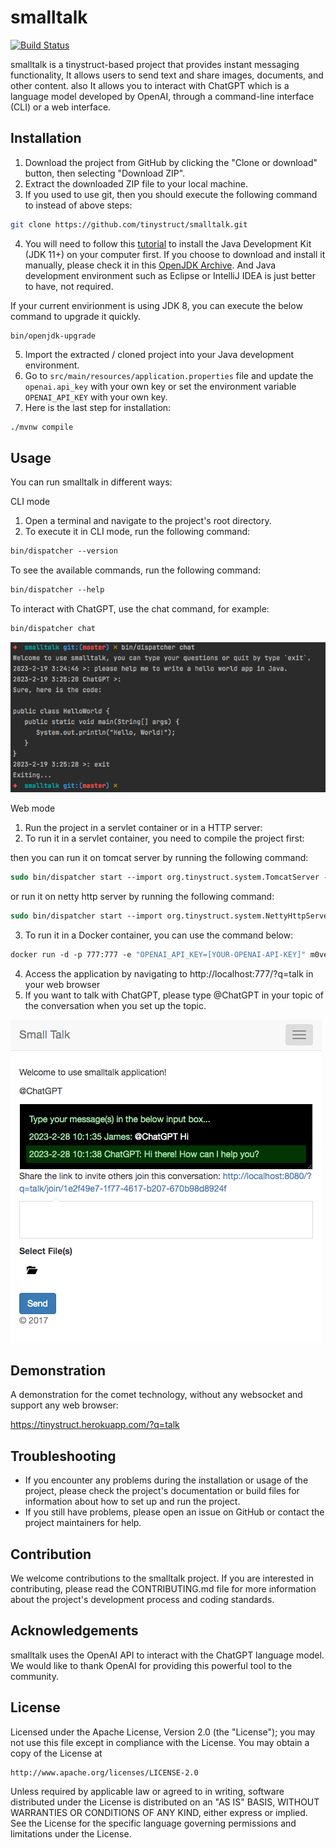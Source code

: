 
smalltalk
==
[![Build Status](https://travis-ci.org/tinystruct/smalltalk.svg?branch=master)](https://travis-ci.org/m0ver/tinystruct2.0)

smalltalk is a tinystruct-based project that provides instant messaging functionality, It allows users to send text and share images, documents, and other content. also It allows you to interact with ChatGPT which is a language model developed by OpenAI, through a command-line interface (CLI) or a web interface.

Installation
---
1. Download the project from GitHub by clicking the "Clone or download" button, then selecting "Download ZIP".
2. Extract the downloaded ZIP file to your local machine.
3. If you used to use git, then you should execute the following command to instead of above steps:
```bash
git clone https://github.com/tinystruct/smalltalk.git 
```  
4. You will need to follow this [tutorial](https://openjdk.org/install/) to install the Java Development Kit (JDK 11+) on your computer first. If you choose to download and install it manually, please check it in this [OpenJDK Archive](https://jdk.java.net/archive/). And Java development environment such as Eclipse or IntelliJ IDEA is just better to have, not required.

If your current envirionment is using JDK 8, you can execute the below command to upgrade it quickly.
```
bin/openjdk-upgrade
```
5. Import the extracted / cloned project into your Java development environment.
6. Go to `src/main/resources/application.properties` file and update the `openai.api_key` with your own key or set the environment variable `OPENAI_API_KEY` with your own key.
7. Here is the last step for installation:
```tcsh
./mvnw compile
```

Usage
---
You can run smalltalk in different ways:

CLI mode
1. Open a terminal and navigate to the project's root directory.
2. To execute it in CLI mode, run the following command:
```tcsh
bin/dispatcher --version
```
To see the available commands, run the following command:
```tcsh
bin/dispatcher --help
```
To interact with ChatGPT, use the chat command, for example:
```tcsh
bin/dispatcher chat
```
![CLI](https://raw.githubusercontent.com/tinystruct/smalltalk/master/screenshot.png)

Web mode

1. Run the project in a servlet container or in a HTTP server:
2. To run it in a servlet container, you need to compile the project first:

then you can run it on tomcat server by running the following command:

```tcsh
sudo bin/dispatcher start --import org.tinystruct.system.TomcatServer --server-port 777
```
or run it on netty http server by running the following command:

```tcsh
sudo bin/dispatcher start --import org.tinystruct.system.NettyHttpServer --server-port 777
```
3. To run it in a Docker container, you can use the command below:

```tcsh
docker run -d -p 777:777 -e "OPENAI_API_KEY=[YOUR-OPENAI-API-KEY]" m0ver/smalltalk
```
4. Access the application by navigating to http://localhost:777/?q=talk in your web browser
5. If you want to talk with ChatGPT, please type @ChatGPT in your topic of the conversation when you set up the topic.

![Web](https://raw.githubusercontent.com/tinystruct/smalltalk/master/screenshot-web.png)

Demonstration
---
A demonstration for the comet technology, without any websocket and support any web browser:

https://tinystruct.herokuapp.com/?q=talk

Troubleshooting
---
* If you encounter any problems during the installation or usage of the project, please check the project's documentation or build files for information about how to set up and run the project.
* If you still have problems, please open an issue on GitHub or contact the project maintainers for help.

Contribution
---
We welcome contributions to the smalltalk project. If you are interested in contributing, please read the CONTRIBUTING.md file for more information about the project's development process and coding standards.

Acknowledgements
---
smalltalk uses the OpenAI API to interact with the ChatGPT language model. We would like to thank OpenAI for providing this powerful tool to the community.

License
---

Licensed under the Apache License, Version 2.0 (the "License");
you may not use this file except in compliance with the License.
You may obtain a copy of the License at

    http://www.apache.org/licenses/LICENSE-2.0

Unless required by applicable law or agreed to in writing, software
distributed under the License is distributed on an "AS IS" BASIS,
WITHOUT WARRANTIES OR CONDITIONS OF ANY KIND, either express or implied.
See the License for the specific language governing permissions and
limitations under the License.

